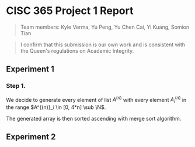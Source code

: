 # CISC 365 Project 1 Report
> Team members: Kyle Verma, Yu Peng, Yu Chen Cai, Yi Kuang, Somion Tian

> I confirm that this submission is our own work and is consistent with the Queen's regulations on Academic Integrity.

## Experiment 1
### Step 1.
We decide to generate every element of list $A^{(n)}$ with every element $A^{(n)}_i$ in the range $A^{(n)}_i \in [0, 4*n] \sub \N$.

The generated array is then sorted ascending with merge sort algorithm.


## Experiment 2